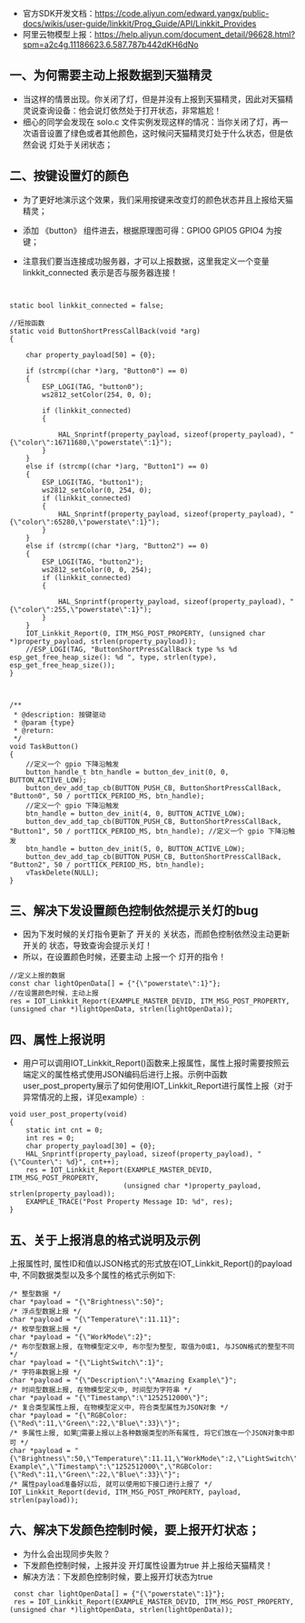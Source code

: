 

- 官方SDK开发文档：https://code.aliyun.com/edward.yangx/public-docs/wikis/user-guide/linkkit/Prog_Guide/API/Linkkit_Provides
- 阿里云物模型上报：https://help.aliyun.com/document_detail/96628.html?spm=a2c4g.11186623.6.587.787b442dKH6dNo


## 一、为何需要主动上报数据到天猫精灵

- 当这样的情景出现。你关闭了灯，但是并没有上报到天猫精灵，因此对天猫精灵说查询设备：他会说灯依然处于打开状态，非常尴尬！
- 细心的同学会发现在 solo.c 文件实例发现这样的情况：当你关闭了灯，再一次语音设置了绿色或者其他颜色，这时候问天猫精灵灯处于什么状态，但是依然会说 灯处于关闭状态；


## 二、按键设置灯的颜色
-  为了更好地演示这个效果，我们采用按键来改变灯的颜色状态并且上报给天猫精灵；
-  添加 《button》 组件进去，根据原理图可得：GPIO0 GPIO5 GPIO4 为按键；

- 注意我们要当连接成功服务器，才可以上报数据，这里我定义一个变量 linkkit_connected  表示是否与服务器连接！


```


static bool linkkit_connected = false;

//短按函数
static void ButtonShortPressCallBack(void *arg)
{

    char property_payload[50] = {0};

    if (strcmp((char *)arg, "Button0") == 0)
    {
        ESP_LOGI(TAG, "button0");
        ws2812_setColor(254, 0, 0);

        if (linkkit_connected)
        {

            HAL_Snprintf(property_payload, sizeof(property_payload), "{\"color\":16711680,\"powerstate\":1}");
        }
    }
    else if (strcmp((char *)arg, "Button1") == 0)
    {
        ESP_LOGI(TAG, "button1");
        ws2812_setColor(0, 254, 0);
        if (linkkit_connected)
        {
            HAL_Snprintf(property_payload, sizeof(property_payload), "{\"color\":65280,\"powerstate\":1}");
        }
    }
    else if (strcmp((char *)arg, "Button2") == 0)
    {
        ESP_LOGI(TAG, "button2");
        ws2812_setColor(0, 0, 254);
        if (linkkit_connected)
        {

            HAL_Snprintf(property_payload, sizeof(property_payload), "{\"color\":255,\"powerstate\":1}");
        }
    }
    IOT_Linkkit_Report(0, ITM_MSG_POST_PROPERTY, (unsigned char *)property_payload, strlen(property_payload));
    //ESP_LOGI(TAG, "ButtonShortPressCallBack type %s %d esp_get_free_heap_size(): %d ", type, strlen(type), esp_get_free_heap_size());
}



/**
 * @description: 按键驱动
 * @param {type} 
 * @return: 
 */
void TaskButton()
{
    //定义一个 gpio 下降沿触发
    button_handle_t btn_handle = button_dev_init(0, 0, BUTTON_ACTIVE_LOW);
    button_dev_add_tap_cb(BUTTON_PUSH_CB, ButtonShortPressCallBack, "Button0", 50 / portTICK_PERIOD_MS, btn_handle);
    //定义一个 gpio 下降沿触发
    btn_handle = button_dev_init(4, 0, BUTTON_ACTIVE_LOW);
    button_dev_add_tap_cb(BUTTON_PUSH_CB, ButtonShortPressCallBack, "Button1", 50 / portTICK_PERIOD_MS, btn_handle); //定义一个 gpio 下降沿触发
    btn_handle = button_dev_init(5, 0, BUTTON_ACTIVE_LOW);
    button_dev_add_tap_cb(BUTTON_PUSH_CB, ButtonShortPressCallBack, "Button2", 50 / portTICK_PERIOD_MS, btn_handle);
    vTaskDelete(NULL);
}

```






## 三、解决下发设置颜色控制依然提示关灯的bug

- 因为下发时候的关灯指令更新了 开关的 关状态，而颜色控制依然没主动更新开关的 状态，导致查询会提示关灯！
- 所以，在设置颜色时候，还要主动 上报一个 灯开的指令！


```
//定义上报的数据
const char lightOpenData[] = {"{\"powerstate\":1}"};
//在设置颜色时候，主动上报
res = IOT_Linkkit_Report(EXAMPLE_MASTER_DEVID, ITM_MSG_POST_PROPERTY, (unsigned char *)lightOpenData, strlen(lightOpenData));
```

## 四、属性上报说明

- 用户可以调用IOT_Linkkit_Report()函数来上报属性，属性上报时需要按照云端定义的属性格式使用JSON编码后进行上报。示例中函数user_post_property展示了如何使用IOT_Linkkit_Report进行属性上报（对于异常情况的上报，详见example）:



```
void user_post_property(void)
{
    static int cnt = 0;
    int res = 0;
    char property_payload[30] = {0};
    HAL_Snprintf(property_payload, sizeof(property_payload), "{\"Counter\": %d}", cnt++);
    res = IOT_Linkkit_Report(EXAMPLE_MASTER_DEVID, ITM_MSG_POST_PROPERTY,
                            (unsigned char *)property_payload, strlen(property_payload));
    EXAMPLE_TRACE("Post Property Message ID: %d", res);
}
```




## 五、关于上报消息的格式说明及示例
上报属性时, 属性ID和值以JSON格式的形式放在IOT_Linkkit_Report()的payload中, 不同数据类型以及多个属性的格式示例如下:



```
/* 整型数据 */
char *payload = "{\"Brightness\":50}";
/* 浮点型数据上报 */
char *payload = "{\"Temperature\":11.11}";
/* 枚举型数据上报 */
char *payload = "{\"WorkMode\":2}";
/* 布尔型数据上报, 在物模型定义中, 布尔型为整型, 取值为0或1, 与JSON格式的整型不同 */
char *payload = "{\"LightSwitch\":1}";
/* 字符串数据上报 */
char *payload = "{\"Description\":\"Amazing Example\"}";
/* 时间型数据上报, 在物模型定义中, 时间型为字符串 */
char *payload = "{\"Timestamp\":\"1252512000\"}";
/* 复合类型属性上报, 在物模型定义中, 符合类型属性为JSON对象 */
char *payload = "{\"RGBColor:{\"Red\":11,\"Green\":22,\"Blue\":33}\"}";
/* 多属性上报, 如果需要上报以上各种数据类型的所有属性, 将它们放在一个JSON对象中即可 */
char *payload = "{\"Brightness\":50,\"Temperature\":11.11,\"WorkMode\":2,\"LightSwitch\":1,\"Description\":\"Amazing Example\",\"Timestamp\":\"1252512000\",\"RGBColor:{\"Red\":11,\"Green\":22,\"Blue\":33}\"}";
/* 属性payload准备好以后, 就可以使用如下接口进行上报了 */
IOT_Linkkit_Report(devid, ITM_MSG_POST_PROPERTY, payload, strlen(payload));
```
## 六、解决下发颜色控制时候，要上报开灯状态；

- 为什么会出现同步失败？
- 下发颜色控制时候，上报并没 开灯属性设置为true 并上报给天猫精灵！
- 解决方法：下发颜色控制时候，要上报开灯状态为true


```
 const char lightOpenData[] = {"{\"powerstate\":1}"};
 res = IOT_Linkkit_Report(EXAMPLE_MASTER_DEVID, ITM_MSG_POST_PROPERTY, (unsigned char *)lightOpenData, strlen(lightOpenData));
```
